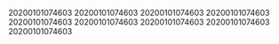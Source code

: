 20200101074603
20200101074603
20200101074603
20200101074603
20200101074603
20200101074603
20200101074603
20200101074603
20200101074603
